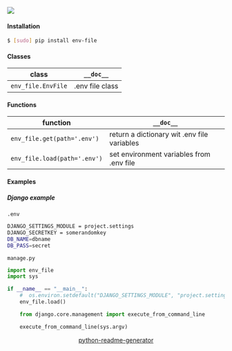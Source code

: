 <!--
https://pypi.org/project/readme-generator/
https://pypi.org/project/python-readme-generator/
-->

[![](https://img.shields.io/pypi/pyversions/env-file.svg?longCache=True)](https://pypi.org/project/env-file/)

#### Installation
```bash
$ [sudo] pip install env-file
```

#### Classes
class|`__doc__`
-|-
`env_file.EnvFile` |.env file class

#### Functions
function|`__doc__`
-|-
`env_file.get(path='.env')` |return a dictionary wit .env file variables
`env_file.load(path='.env')` |set environment variables from .env file

#### Examples
##### Django example

`.env`
```bash
DJANGO_SETTINGS_MODULE = project.settings
DJANGO_SECRETKEY = somerandomkey
DB_NAME=dbname
DB_PASS=secret
```

`manage.py`
```python
import env_file
import sys

if __name__ == "__main__":
    #  os.environ.setdefault("DJANGO_SETTINGS_MODULE", "project.settings")
    env_file.load()

    from django.core.management import execute_from_command_line

    execute_from_command_line(sys.argv)
```

<p align="center">
    <a href="https://pypi.org/project/python-readme-generator/">python-readme-generator</a>
</p>